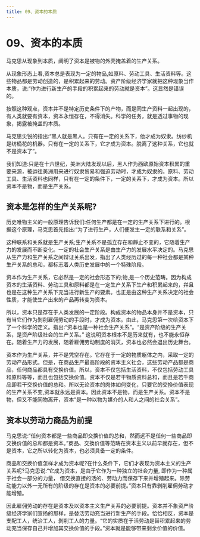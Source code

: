 ```yaml
---
title: 09、资本的本质
---
```

# 09、资本的本质

马克思从现象到本质，阐明了资本是被物的外壳掩盖着的生产关系。

从现象形态上看,资本总是表现为一定的物品,如原料、劳动工具、生活资料等。这些物品都是劳动创造的，是积累起来的劳动。资产阶级经济学家就把这种现象当作本质，说:“作为进行新生产的手段的积累起来的劳动就是资本”。这显然是错误的。

按照这种观点，资本并不是特定历史条件下的产物，而是同生产资料一起出现的，有人类就要有资本，资本永恒存在，不得消失。科学的任务，就是透过事物的现象，揭露被掩盖的本质。

马克思尖锐的指出:“黑人就是黑人。只有在一定的关系下，他才成为奴隶。纺纱机是纺桶花的机器。只有在一定的关系下，它才成为资本。脱离了这种关系，它也就不是资本了”。

我们知道:只是在十六世纪，美洲大陆发现以后，黑人作为西欧原始资本积累的重要来源，被运往美洲用来进行奴隶贸易和强迫劳动时，才成为奴隶的。原料、劳动工具、生活资料也同样，只有在一定的条件下，一定的关系下，才成为资本。所以资本不是物，而是生产关系。

## 资本是怎样的生产关系呢?
历史唯物主义的一般原理告诉我们:任何生产都是在一定的生产关系下进行的。根据这个原理，马克思首先指出:“为了进行生产，人们便发生一定的联系和关系”。

这种联系和关系就是生产关系;生产关系不是孤立存在和靜止不变的，它随着生产力的发展而不断变化。一定的社会生产关系是由生产力的发展水平决定的。马克思从生产力和生产关系之间辩证关系出发，指出了人类经历过的每一种社会都是某种生产关系的总和，都标志着人类历史发展中的一个特殊阶段。

资本作为生产关系，它必然是一定的社会形态下的;物,是一个历史范畴。因为构成资本的生活资料、劳动工具和原料都是在一定生产关系下生产和积累起来的，幷且也是在这种生产关系下充当进行新生产的要素。也正是由这种生产关系决定的社会性质，才能使生产出来的产品再转变为资本。

所以，资本只是存在于人类发展的一定阶段。构成资本的物品本身并不是资本，只有当它们作为剝削雇佣劳动的手段时，才成为资本。由此，马克思第一次给资本下了一个科学的定义。指出:“资本也是一种社会生产关系”。“是资产阶级的生产关系，是资产阶级社会的生产关系。”
这说明资本根本不是历来就有，也不能永恒存在。随着生产力的发展，随着雇佣劳动制度的消灭，资本也必然会退出历史舞台。

资本作为生产关系，并不是凭空存在。它存在于一定的物质躯体之内，采取一定的劳动产品形式。但是，在商品生产最高阶段的资本主义社会，这些劳动产品都是商品，任何商品都具有交换价值。所以，资本不仅包括生活资料，不仅包括劳动工具和原料等等，而且也包括交换价值。资本不仅是若干物质资料总和，而且是若千商品即若干交换价值的总和。所以无论资本的肉体如何变化，只要它的交換价值表现的生产关系不变,资本就永远是资本。因此资本不是物，而是生产关系。资本不是物，但又不能同物离开，资本“是一种以物为媒介的人和人之间的社会关系”。

## 资本以劳动力商品为前提

马克思说:“任何资本都是一些商品即交换价值的总和，然而远不是任何一些商品即交换价值的总和都是资本。”商品、交換价值等范畴在资本主义以前早就存在，但不是资本，它之所以转化为资本，也必须具备一定的条件。

商品和交换价值怎样才成为资本呢?在什么条件下，它们才表现为资本主义的生产关系呢?马克思说:“它成为资本，是由于它作为一种独立的社会力量, 即作为一种属于社会一部分的力量， 借交换直接的活的、劳动力而保存下来并增殖起来。除劳动能力以外一无所有的阶级的存在是资本的必要前提。”资本只有靠剝削雇佣劳动才能增殖。

因此雇佣劳动的存在是资本及以资本主义生产关系的必要前提。资本并不象资产阶级经济学家们宣扬的那样，是替活劳动充当进行新生产的手段。恰恰相反，资本是支配工人，统治工人，剝削工人的力量。“它的实质在于活劳动是替积累起来的劳动充当保存自己并增加其交换价值的手段。”资本就是能够带来剩余价值的价值。